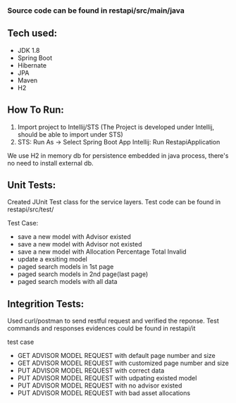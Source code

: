 ### Source code can be found in restapi/src/main/java

## Tech used:
* JDK 1.8
* Spring Boot
* Hibernate
* JPA
* Maven
* H2

## How To Run:
1. Import project to Intellij/STS (The Project is developed under Intellij, should be able to import under STS)
2. STS: Run As -> Select Spring Boot App 
   Intellij: Run RestapiApplication 
   
We use H2 in memory db for persistence embedded in java process, there's no need to install external db.

## Unit Tests:
Created JUnit Test class for the service layers.
Test code can be found in restapi/src/test/

Test Case:
* save a new model with Advisor existed
* save a new model with Advisor not existed
* save a new model with Allocation Percentage Total Invalid
* update a exsiting model
* paged search models in 1st page
* paged search models in 2nd page(last page)
* paged search models with all data



## Integrition Tests:
Used curl/postman to send restful request and verified the reponse.
Test commands and responses evidences could be found in restapi/it

test case
* GET ADVISOR MODEL REQUEST with default page number and size
* GET ADVISOR MODEL REQUEST with customized page number and size
* PUT ADVISOR MODEL REQUEST with correct data
* PUT ADVISOR MODEL REQUEST with udpating existed model
* PUT ADVISOR MODEL REQUEST with no advisor existed
* PUT ADVISOR MODEL REQUEST with bad asset allocations

```
